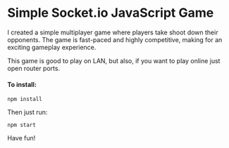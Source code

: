 # Simple Socket.io JavaScript Game

I created a simple multiplayer game where players take shoot down their opponents. The game is fast-paced and highly competitive, making for an exciting gameplay experience.

This game is good to play on LAN, but also, if you want to play online just open router ports.

#### To install:

```
npm install
```

Then just run:

```
npm start 
```

Have fun!
